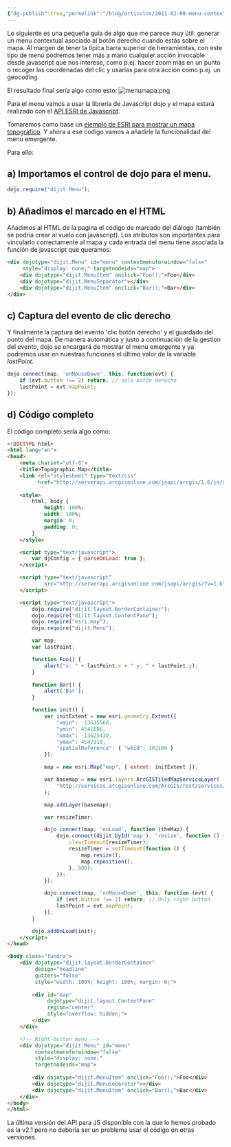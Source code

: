 ```yaml
---
{"dg-publish":true,"permalink":"/blog/articulos/2011-02-08-menu-contextual-mapa-api-javascript-arcgis-server/menu-contextual-sobre-mapa-api-javascript-esri/","title":"Menu contextual sobre mapa - API Javascript ESRI","tags":["arcgisserver","dojo","menu","popup"]}
---
```



Lo siguiente es una pequeña guía de algo que me parece muy útil: generar un menu contextual asociado al botón derecho cuando estás sobre el mapa. Al margen de tener la típica barra superior de herramientas, con este tipo de menú podremos tener más a mano cualquier acción invocable desde javascript que nos interese, como p.ej. hacer zoom más en un punto o recoger las coordenadas del clic y usarlas para otra acción como p.ej. un geocoding.

El resultado final sería algo como esto:
![menumapa.png](/img/user/Blog/Articulos/2011-02-08-menu-contextual-mapa-api-javascript-arcgis-server/media/menumapa.png)

Para el menu vamos a usar la librería de Javascript dojo y el mapa estará realizado con el [API ESRI de Javascript](http://help.arcgis.com/EN/webapi/javascript/arcgis/index.html).

Tomaremos como base un [ejemplo de ESRI para mostrar un mapa topográfico]((http://resources.esri.com/help/9.3/arcgisserver/apis/javascript/arcgis/demos/map/map_topo.html)). Y ahora a ese codigo vamos a añadirle la funcionalidad del menu emergente.

Para ello: 

## a) Importamos el control de dojo para el menu.

```javascript
dojo.require("dijit.Menu");
```

## b) Añadimos el marcado en el HTML
Añadimos al HTML de la pagina el código de marcado del diálogo (también se podría crear al vuelo con javascript). Los atributos son importantes para vincularlo correctamente al mapa y cada entrada del menu tiene asociada la función de javascript que queramos:

```html
<div dojotype="dijit.Menu" id="menu" contextmenuforwindow="false" 
     style="display: none;" targetnodeids="map">
    <div dojotype="dijit.MenuItem" onclick="Foo();">Foo</div>
    <div dojotype="dijit.MenuSeparator"></div>
    <div dojotype="dijit.MenuItem" onclick="Bar();">Bar</div>
</div>
```

## c) Captura del evento de clic derecho
Y finalmente la captura del evento 'clic botón derecho' y el guardado del punto del mapa. De manera automática y justo a continuación de la gestion del evento, dojo se encargará de mostrar el menu emergente y ya podremos usar en nuestras funciones el último valor de la variable _lastPoint_.

```js
dojo.connect(map, 'onMouseDown', this, function(evt) {
    if (evt.button !== 2) return; // solo botón derecho
    lastPoint = evt.mapPoint;
});
```

## d) Código completo

El código completo sería algo como: 

```html
<!DOCTYPE html>
<html lang="en">
<head>
    <meta charset="utf-8">
    <title>Topographic Map</title>
    <link rel="stylesheet" type="text/css" 
          href="http://serverapi.arcgisonline.com/jsapi/arcgis/1.6/js/dojo/dijit/themes/tundra/tundra.css">
    
    <style>
        html, body {
            height: 100%;
            width: 100%;
            margin: 0;
            padding: 0;
        }
    </style>

    <script type="text/javascript">
        var djConfig = { parseOnLoad: true };
    </script>

    <script type="text/javascript" 
            src="http://serverapi.arcgisonline.com/jsapi/arcgis/?v=1.6">
    </script>

    <script type="text/javascript">
        dojo.require("dijit.layout.BorderContainer");
        dojo.require("dijit.layout.ContentPane");
        dojo.require("esri.map");
        dojo.require("dijit.Menu");

        var map;
        var lastPoint;

        function Foo() {
            alert("x: " + lastPoint.x + " y: " + lastPoint.y);
        }

        function Bar() {
            alert('Bar');
        }

        function init() {
            var initExtent = new esri.geometry.Extent({
                "xmin": -13635568,
                "ymin": 4541606,
                "xmax": -13625430,
                "ymax": 4547310,
                "spatialReference": { "wkid": 102100 }
            });

            map = new esri.Map("map", { extent: initExtent });

            var basemap = new esri.layers.ArcGISTiledMapServiceLayer(
                "http://services.arcgisonline.com/ArcGIS/rest/services/World_Topo_Map/MapServer"
            );

            map.addLayer(basemap);

            var resizeTimer;

            dojo.connect(map, 'onLoad', function (theMap) {
                dojo.connect(dijit.byId('map'), 'resize', function () {
                    clearTimeout(resizeTimer);
                    resizeTimer = setTimeout(function () {
                        map.resize();
                        map.reposition();
                    }, 500);
                });
            });

            dojo.connect(map, 'onMouseDown', this, function (evt) {
                if (evt.button !== 2) return; // Only right button
                lastPoint = evt.mapPoint;
            });
        }

        dojo.addOnLoad(init);
    </script>
</head>

<body class="tundra">
    <div dojotype="dijit.layout.BorderContainer" 
         design="headline" 
         gutters="false" 
         style="width: 100%; height: 100%; margin: 0;">
        
        <div id="map" 
             dojotype="dijit.layout.ContentPane" 
             region="center" 
             style="overflow: hidden;">
        </div>
    </div>

    <!-- Right-button menu -->
    <div dojotype="dijit.Menu" id="menu" 
         contextmenuforwindow="false" 
         style="display: none;" 
         targetnodeids="map">
        
        <div dojotype="dijit.MenuItem" onclick="Foo();">Foo</div>
        <div dojotype="dijit.MenuSeparator"></div>
        <div dojotype="dijit.MenuItem" onclick="Bar();">Bar</div>
    </div>
</body>
</html>
```


La última versión del API para JS disponible con la que lo hemos probado es la v2.1 pero no debería ser un problema usar el código en otras versiones.

